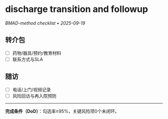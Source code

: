 # discharge transition and followup

_BMAD-method checklist • 2025-09-19_

## 转介包

- [ ] 药物/器具/预约/教育材料
- [ ] 联系方式与SLA

## 随访

- [ ] 电话/上门/视频记录
- [ ] 风险回访与再入院预防

---

**完成条件（DoD）**：勾选率≥95%，关键风险项0个未闭环。
